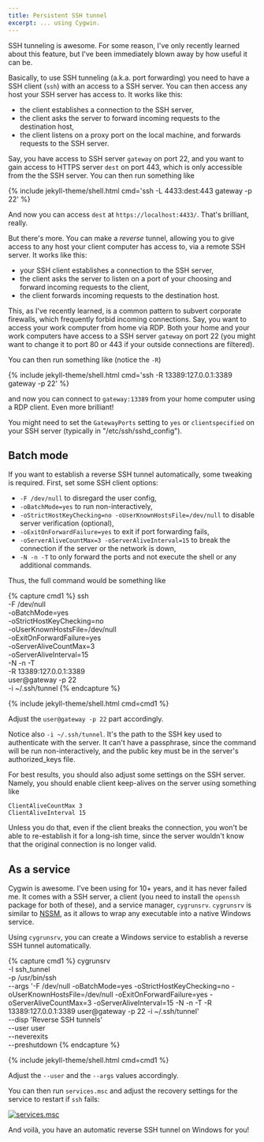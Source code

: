 ```yaml
---
title: Persistent SSH tunnel
excerpt: ... using Cygwin.
---
```

SSH tunneling is awesome.
For some reason, I've only recently learned about this feature, but I've been
immediately blown away by how useful it can be.

Basically, to use SSH tunneling (a.k.a. port forwarding) you need to have a SSH
client (`ssh`) with an access to a SSH server.
You can then access any host your SSH server has access to.
It works like this:

* the client establishes a connection to the SSH server,
* the client asks the server to forward incoming requests to the destination
host,
* the client listens on a proxy port on the local machine, and forwards
requests to the SSH server.

Say, you have access to SSH server `gateway` on port 22, and you want to gain
access to HTTPS server `dest` on port 443, which is only accessible from the
the SSH server.
You can then run something like

{% include jekyll-theme/shell.html cmd='ssh -L 4433:dest:443 gateway -p 22' %}

And now you can access `dest` at `https://localhost:4433/`.
That's brilliant, really.

But there's more.
You can make a _reverse_ tunnel, allowing you to give access to any host your
client computer has access to, via a remote SSH server.
It works like this:

* your SSH client establishes a connection to the SSH server,
* the client asks the server to listen on a port of your choosing and forward
incoming requests to the client,
* the client forwards incoming requests to the destination host.

This, as I've recently learned, is a common pattern to subvert corporate
firewalls, which frequently forbid incoming connections.
Say, you want to access your work computer from home via RDP.
Both your home and your work computers have access to a SSH server `gateway` on
port 22 (you might want to change it to port 80 or 443 if your outside
connections are filtered).

You can then run something like (notice the `-R`)

{% include jekyll-theme/shell.html cmd='ssh -R 13389:127.0.0.1:3389 gateway -p 22' %}

and now you can connect to `gateway:13389` from your home computer using a RDP
client.
Even more brilliant!

You might need to set the `GatewayPorts` setting to `yes` or `clientspecified`
on your SSH server (typically in "/etc/ssh/sshd_config").

Batch mode
----------

If you want to establish a reverse SSH tunnel automatically, some tweaking is
required.
First, set some SSH client options:

* `-F /dev/null` to disregard the user config,
* `-oBatchMode=yes` to run non-interactively,
* `-oStrictHostKeyChecking=no -oUserKnownHostsFile=/dev/null` to disable server
verification (optional),
* `-oExitOnForwardFailure=yes` to exit if port forwarding fails,
* `-oServerAliveCountMax=3 -oServerAliveInterval=15` to break the connection if
the server or the network is down,
* `-N -n -T` to only forward the ports and not execute the shell or any
additional commands.

Thus, the full command would be something like

{% capture cmd1 %}
ssh                                \
    -F /dev/null                   \
    -oBatchMode=yes                \
    -oStrictHostKeyChecking=no     \
    -oUserKnownHostsFile=/dev/null \
    -oExitOnForwardFailure=yes     \
    -oServerAliveCountMax=3        \
    -oServerAliveInterval=15       \
    -N -n -T                       \
    -R 13389:127.0.0.1:3389        \
    user@gateway -p 22             \
    -i ~/.ssh/tunnel
{% endcapture %}

{% include jekyll-theme/shell.html cmd=cmd1 %}

Adjust the `user@gateway -p 22` part accordingly.

Notice also `-i ~/.ssh/tunnel`.
It's the path to the SSH key used to authenticate with the server.
It can't have a passphrase, since the command will be run non-interactively,
and the public key must be in the server's authorized_keys file.

For best results, you should also adjust some settings on the SSH server.
Namely, you should enable client keep-alives on the server using something like

```
ClientAliveCountMax 3
ClientAliveInterval 15
```

Unless you do that, even if the client breaks the connection, you won't be able
to re-establish it for a long-ish time, since the server wouldn't know that the
original connection is no longer valid.

As a service
------------

Cygwin is awesome.
I've been using for 10+ years, and it has never failed me.
It comes with a SSH server, a client (you need to install the `openssh` package
for both of these), and a service manager, `cygrunsrv`.
`cygrunsrv` is similar to [NSSM], as it allows to wrap any executable into a
native Windows service.

[NSSM]: https://nssm.cc/

Using `cygrunsrv`, you can create a Windows service to establish a reverse SSH
tunnel automatically.

{% capture cmd1 %}
cygrunsrv                        \
    -I ssh_tunnel                \
    -p /usr/bin/ssh              \
    --args '-F /dev/null -oBatchMode=yes -oStrictHostKeyChecking=no -oUserKnownHostsFile=/dev/null -oExitOnForwardFailure=yes -oServerAliveCountMax=3 -oServerAliveInterval=15 -N -n -T -R 13389:127.0.0.1:3389 user@gateway -p 22 -i ~/.ssh/tunnel' \
    --disp 'Reverse SSH tunnels' \
    --user user                  \
    --neverexits                 \
    --preshutdown
{% endcapture %}

{% include jekyll-theme/shell.html cmd=cmd1 %}

Adjust the `--user` and the `--args` values accordingly.

You can then run `services.msc` and adjust the recovery settings for the
service to restart if `ssh` fails:

<div class="row">
  <div class="col-xs-12 col-sm-8 col-md-6">
    <a href="{{ '/assets/img/ssh_tunnel_services.png' | relative_url }}" class="thumbnail">
      <img class="img-responsive" alt="services.msc" src="{{ '/assets/img/ssh_tunnel_services.png' | relative_url }}">
    </a>
  </div>
</div>

And voilà, you have an automatic reverse SSH tunnel on Windows for you!
